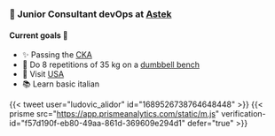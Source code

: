 ### 🚀 Junior Consultant devOps at [Astek](https://astekgroup.fr/)

#### Current goals 🌋
- ✨ Passing the [CKA](https://www.cncf.io/certification/cka/)  
- 💪 Do 8 repetitions of 35 kg on a [dumbbell bench](https://www.youtube.com/watch?v=zvsu-Vv-o3Q)
- 🛫 Visit [USA](https://en.wikipedia.org/wiki/United_States)
- 📚 Learn basic italian

{{< tweet user="ludovic_alidor" id="1689526738764648448" >}}
{{< prisme src="https://app.prismeanalytics.com/static/m.js" verification-id="f57d190f-eb80-49aa-861d-369609e294d1" defer="true" >}}
